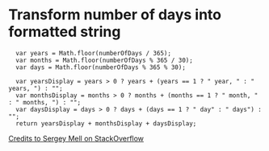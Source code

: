 # Transform number of days into formatted string

```
  var years = Math.floor(numberOfDays / 365);
  var months = Math.floor(numberOfDays % 365 / 30);
  var days = Math.floor(numberOfDays % 365 % 30);

  var yearsDisplay = years > 0 ? years + (years == 1 ? " year, " : " years, ") : "";
  var monthsDisplay = months > 0 ? months + (months == 1 ? " month, " : " months, ") : "";
  var daysDisplay = days > 0 ? days + (days == 1 ? " day" : " days") : "";
  return yearsDisplay + monthsDisplay + daysDisplay;
```

[Credits to Sergey Mell on StackOverflow](https://stackoverflow.com/a/44503037/14076293)